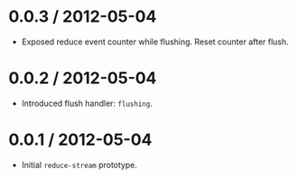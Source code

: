 
0.0.3 / 2012-05-04
==================

  * Exposed reduce event counter while flushing. Reset counter after flush.

0.0.2 / 2012-05-04
==================

  * Introduced flush handler: `flushing`.

0.0.1 / 2012-05-04
==================

  * Initial `reduce-stream` prototype.
